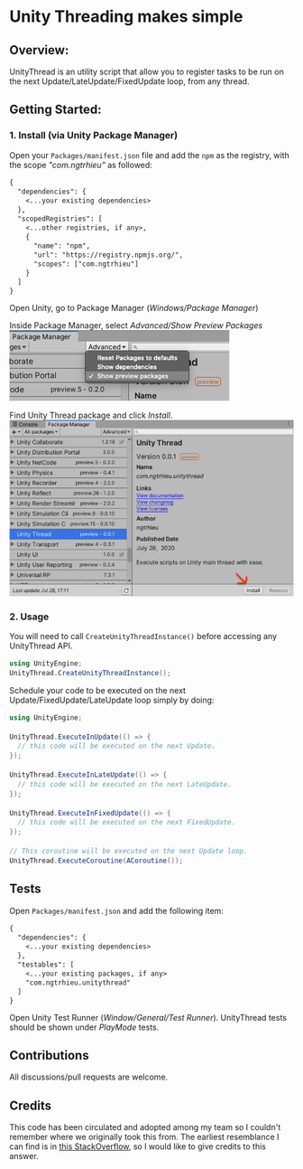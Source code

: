# Unity Threading makes simple

## Overview:

UnityThread is an utility script that allow you to register tasks to be run on the next Update/LateUpdate/FixedUpdate loop, from any thread.

## Getting Started:

### 1. Install (via Unity Package Manager)

Open your `Packages/manifest.json` file and add the `npm` as the registry, with the scope _"com.ngtrhieu"_ as followed:

```
{
  "dependencies": {
    <...your existing dependencies>
  },
  "scopedRegistries": [
    <...other registries, if any>,
    {
      "name": "npm",
      "url": "https://registry.npmjs.org/",
      "scopes": ["com.ngtrhieu"]
    }
  ]
}
```

Open Unity, go to Package Manager (_Windows/Package Manager_)

Inside Package Manager, select _Advanced/Show Preview Packages_  
![ShowPreviewPackage](./screenshots/ShowPreviewPackage.png)

Find Unity Thread package and click _Install_.  
![ShowPreviewPackage](./screenshots/UPM.png)

### 2. Usage

You will need to call `CreateUnityThreadInstance()` before accessing any UnityThread API.

```C#
using UnityEngine;
UnityThread.CreateUnityThreadInstance();
```

Schedule your code to be executed on the next Update/FixedUpdate/LateUpdate loop simply by doing:

```C#
using UnityEngine;

UnityThread.ExecuteInUpdate(() => {
  // this code will be executed on the next Update.
});

UnityThread.ExecuteInLateUpdate(() => {
  // this code will be executed on the next LateUpdate.
});

UnityThread.ExecuteInFixedUpdate(() => {
  // this code will be executed on the next FixedUpdate.
});

// This coroutine will be executed on the next Update loop.
UnityThread.ExecuteCoroutine(ACoroutine());
```

## Tests

Open `Packages/manifest.json` and add the following item:

```
{
  "dependencies": {
    <...your existing dependencies>
  },
  "testables": [
    <...your existing packages, if any>
    "com.ngtrhieu.unitythread"
  ]
}
```

Open Unity Test Runner (_Window/General/Test Runner_). UnityThread tests should be shown under _PlayMode_ tests.

## Contributions

All discussions/pull requests are welcome.

## Credits

This code has been circulated and adopted among my team so I couldn't remember where we originally took this from. The earliest resemblance I can find is in [this StackOverflow](https://stackoverflow.com/a/41333540/2393202), so I would like to give credits to this answer.
